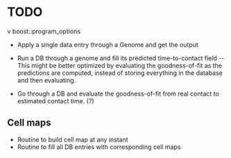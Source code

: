 TODO
====

v boost::program_options

- Apply a single data entry through a Genome and get the output
- Run a DB through a genome and fill its predicted time-to-contact field
-- This might be better optimized by evaluating the goodness-of-fit as the predictions are computed,
   instead of storing everything in the database and then evaluating.

- Go through a DB and evaluate the goodness-of-fit from real contact to estimated contact time. (?)

Cell maps
---------
- Routine to build cell map at any instant
- Routine to fill all DB entries with corresponding cell maps